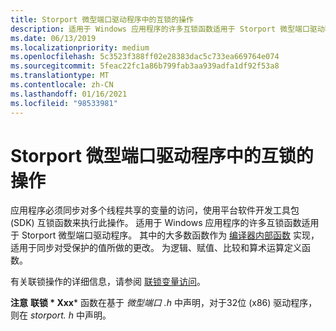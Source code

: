 ```yaml
---
title: Storport 微型端口驱动程序中的互锁的操作
description: 适用于 Windows 应用程序的许多互锁函数适用于 Storport 微型端口驱动程序。
ms.date: 06/13/2019
ms.localizationpriority: medium
ms.openlocfilehash: 5c3523f388ff02e28383dac5c733ea669764e074
ms.sourcegitcommit: 5feac22fc1a86b799fab3aa939adfa1df92f53a8
ms.translationtype: MT
ms.contentlocale: zh-CN
ms.lasthandoff: 01/16/2021
ms.locfileid: "98533981"
---
```

# <a name="interlocked-operations-in-storport-miniport-drivers"></a>Storport 微型端口驱动程序中的互锁的操作

应用程序必须同步对多个线程共享的变量的访问，使用平台软件开发工具包 (SDK) 互锁函数来执行此操作。 适用于 Windows 应用程序的许多互锁函数适用于 Storport 微型端口驱动程序。 其中的大多数函数作为 [编译器内部函数](/cpp/intrinsics/compiler-intrinsics) 实现，适用于同步对受保护的值所做的更改。
为逻辑、赋值、比较和算术运算定义函数。

有关联锁操作的详细信息，请参阅 [联锁变量访问](/windows/desktop/Sync/interlocked-variable-access)。

**注意** **联锁 * Xxx*** 函数在基于 *微型端口 .h* 中声明，对于32位 (x86) 驱动程序，则在 *storport. h* 中声明。
